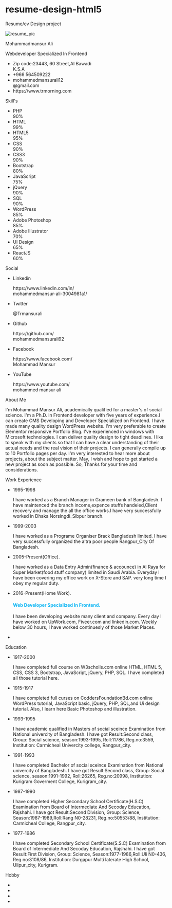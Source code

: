 # resume-design-html5
Resume/cv Design project
<!DOCTYPE html>
<html lang="en">
<head>
	<meta charset="UTF-8">
  <meta name="viewport" content="width=device-width, initial-scale=1">
 <link rel="stylesheet" href="https://maxcdn.bootstrapcdn.com/bootstrap/4.5.2/css/bootstrap.min.css">
 <script src="https://kit.fontawesome.com/b99e675b6e.js"></script>
  <link rel="stylesheet" type="text/css" href="style.css">
<title>Resume/CV Design</title> 

</head>
	<body>
    <div class="resume">
      <div class="resume_left">
        <div class="resume_profile">
          <img src="D:\New image1\mansur.jpg" alt="resume_pic">
        </div>
        <div class="resume_content">
          <div class="resume_item resume_info">
            <div class="title">
              <p class="bold">Mohammadmansur Ali</p>
              <p class="regular">Webdeveloper Specialized In Frontend</p>
            </div>
            <ul>
              <li>
                <div class="icon"><i class="fas fa-map-signs"></i></div>
                <div class="data">
                 Zip code:23443, 60 Street,Al Bawadi </br> K.S.A
                 </div>
              </li>
              <li>
                <div class="icon"><i class="fas fa-mobile-alt" aria-hidden="true"></i></div>
                <div class="data">
                  +966 564509222
                 </div>
              </li>
              <li>
                <div class="icon"><i class="fas fa-envelope" aria-hidden="true"></i></div>
                <div class="data">
               mohammedmansurali12<br/>@gmail.com
                 </div>
              </li>
              <li>
                <div class="icon"><i class="fab fa-weebly" aria-hidden="true"></i></div>
                <div class="data">
                  https://www.trmorning.com
                 </div>
              </li>
            </ul>
          </div>
          <div class="resume_item resume_skills">
            <div class="title">
              <p class="bold">Skill's</p>
             </div>
             <ul>
              <li>
                 <div class="skill_name">
                   PHP
                 </div>
                 <div class="skill_progress">
                   <span style="width:90%"></span>
                 </div>
                 <div class="skill_per">90%</div>
               </li>
               <li>
                 <div class="skill_name">
                   HTML
                 </div>
                 <div class="skill_progress">
                   <span style="width:99%"></span>
                 </div>
                 <div class="skill_per">99%</div>
               </li>
               <li>
                 <div class="skill_name">
                   HTML5
                 </div>
                 <div class="skill_progress">
                   <span style="width:95%"></span>
                 </div>
                 <div class="skill_per">95%</div>
               </li>
               <li>
                 <div class="skill_name">
                   CSS
                 </div>
                 <div class="skill_progress">
                   <span style="width:90%"></span>
                 </div>
                 <div class="skill_per">90%</div>
               </li>
               <li>
                 <div class="skill_name">
                   CSS3
                 </div>
                 <div class="skill_progress">
                   <span style="width:90%"></span>
                 </div>
                 <div class="skill_per">90%</div>
               </li>
               <li>
                 <div class="skill_name">
                   Bootstrap
                 </div>
                 <div class="skill_progress">
                   <span style="width:80%"></span>
                 </div>
                 <div class="skill_per">80%</div>
               </li>
               <li>
                 <div class="skill_name">
                   JavaScript
                 </div>
                 <div class="skill_progress">
                   <span style="width:75%"></span>
                 </div>
                 <div class="skill_per">75%</div>
               </li>
               <li>
                 <div class="skill_name">
                   jQuery
                 </div>
                 <div class="skill_progress">
                   <span style="width:90%"></span>
                 </div>
                 <div class="skill_per">90%</div>
               </li>
               <li>
                 <div class="skill_name">
                   SQL
                 </div>
                 <div class="skill_progress">
                   <span style="width:90%"></span>
                 </div>
                 <div class="skill_per">90%</div>
               </li>
               <li>
                 <div class="skill_name">
                   WordPress
                 </div>
                 <div class="skill_progress">
                   <span style="width:85%"></span>
                 </div>
                 <div class="skill_per">85%</div>
               </li>
               <li>
                 <div class="skill_name">
                  Adobe Photoshop
                 </div>
                 <div class="skill_progress">
                   <span style="width:85%"></span>
                 </div>
                 <div class="skill_per">85%</div>
               </li>
               <li>
                 <div class="skill_name">
                   Adobe Illustrator
                 </div>
                 <div class="skill_progress">
                   <span style="width:70%"></span>
                 </div>
                 <div class="skill_per">70%</div>
               </li>
               <li>
                 <div class="skill_name">
                   UI Design
                 </div>
                 <div class="skill_progress">
                   <span style="width:65%"></span>
                 </div>
                 <div class="skill_per">65%</div>
               </li>
               <li>
                 <div class="skill_name">
                   ReactJS
                 </div>
                 <div class="skill_progress">
                   <span style="width:60%"></span>
                 </div>
                 <div class="skill_per">60%</div>
               </li>
             </ul>
          </div>
          <div class="resume_item resume_social">
            <div class="title">
              <p class="bold">Social</p>
            </div>
            <ul>
              <li>
                <div class="icon"><i class="fab fa-linkedin" aria-hidden="true"></i></div>
                <div class="data">
                  <p class="semi-bold">
                    Linkedin
                  </p>
                  <p>https://www.linkedin.com/in/<br/>mohammedmansur-ali-3004981a1/</p>
                </div>
              </li>
              <li>
                <div class="icon"><i class="fab fa-twitter-square" aria-hidden="true"></i></div>
                <div class="data">
                  <p class="semi-bold">
                    Twitter
                  </p>
                  <p>@Trmansurali</p>
                </div>
              </li>
              <li>
                <div class="icon"><i class="fab fa-github-square" aria-hidden="true"></i></div>
                <div class="data">
                  <p class="semi-bold">
                    Github
                  </p>
                  <p>https://github.com/<br/>mohammedmansurali92</p>
                </div>
              </li>
               <li>
                <div class="icon"><i class="fab fa-facebook-square" aria-hidden="true"></i></div>
                <div class="data">
                  <p class="semi-bold">
                    Facebook
                  </p>
                  <p>https://www.facebook.com/<br/>Mohammad Mansur</p>
                </div>
              </li>
               <li>
                <div class="icon"><i class="fab fa-youtube" aria-hidden="true"></i></div>
                <div class="data">
                  <p class="semi-bold">
                    YouTube
                  </p>
                  <p>https://www.youtube.com/<br/>mohammed mansur ali</p>
                </div>
              </li>
            </ul>
          </div>
        </div>
      </div>
      <div class="resume_right">
        <div class="resume_item resume_about">
          <div class="title">
            <p class="bold">About Me</p>
          </div>
          <p>I'm Mohammad Mansur Ali, academically qualified for a master's of social science. I'm a Ph.D. in Frontend developer with five years of experience.I can create CMS Developing and Developer Specialized on Frontend. I have made many quality design WordPress website. I'm very preferable to create Elementor responsive Portfolio Blog. I've experienced in windows with Microsoft technologies.
          I can deliver quality design to tight deadlines. I like to speak with my clients so that I can have a clear understanding of their actual needs and the real vision of their projects.
         I can generally compile up to 10 Portfolio pages per day. I'm very interested to hear more about projects, about the subject matter.
           May, I wish and hope to get started a new project as soon as possible. So, Thanks for your time and considerations.</p>
        </div>
        <div class="resume_item resume_work">
          <div class="title">
            <p class="bold">Work Experience</p>
          </div>
          <ul>
            <li>
              <div class="date">1995-1998</div>
              <div class="info">
                <p class="semi-bold">
                  I have worked as a Branch Manager in Grameen bank of Bangladesh. I have maintenced the branch income,expence
                  stuffs handeled,Client recovery and manage the all the office works.I have very successfully worked in Dhaka
                  Norsingdi_Sibpur branch.
                </p>
              </div>
            </li>
            <li>
              <div class="date">1999-2003</div>
              <div class="info">
                <p class="semi-bold">
                  I have worked as a Programe Organiser Brack Bangladesh limited. I have very successfully organized
                  the altra poor people Rangpur_City Of Bangladesh.
                </p>
              </div>
            </li>
            <li>
              <div class="date">2005-Present(Office).</div>
              <div class="info">
                <p class="semi-bold">
                  I have worked as a Data Entry Admin(finance & accounce) in Al Raya for Super Market(food stuff company) limited
                  in Saudi Arabia. Everyday I have been covering my office work on X-Store and SAP. very long time I obey my regular duty.
                </p>
              </div>
            </li>
            <li>
              <div class="date">2016-Present(Home Work).</div>
              <div class="info">
                <h4 style="color:#0bb5f4">Web Developer Specialized In Frontend.</h4>
                <p class="semi-bold">
                   I have been developing website many client and company. Every day I have worked on UpWork.com, Fiveer.com and
                  linkedin.com. Weekly below 30 hours, I have worked continuesly of those Market Places. 
                </p>
              </div>
            </li>
            <li>
          </ul>
        </div>
        <div class="resume_item resume_education">
          <div class="title">
            <p class="bold">Education</p>
          </div>
          <ul>
           <li>
              <div class="date">1917-2000</div>
              <div class="info">
                <p class="semi-bold">
                  I have completed full course on W3scholls.com online HTML, HTML 5, CSS, CSS 3, Bootstrap, JavaScript, jQuery, PHP, SQL. I have completed all those tutorial here.
                </p>
              </div>
            </li>
            <li>
              <div class="date">1915-1917</div>
              <div class="info">
                <p class="semi-bold">
                 I have completed full curses on CoddersFoundationBd.com online WordPress tutorial, JavaScript basic, jQuery, PHP, SQL,and Ui design tutorial. Also, I learn here Basic Photoshop and illustration.
                </p>
              </div>
            </li>
            <li>
              <div class="date">1993-1995</div>
              <div class="info">
                <p class="semi-bold">
                 I have academic qualified in Masters of social sceince Examination from National univercity of Bangladesh.
                 I have got Result:Second class, Group: Social science, season:1993-1995, Roll:11786, Reg.no:3559, Institution: Carmicheal Univercity college, Rangpur_city.
                </p>
              </div>
            </li>
            <li>
              <div class="date">1991-1993</div>
              <div class="info">
                <p class="semi-bold">
                 I have completed Bachelor of social sceince Examination from National univercity of Bangladesh.
                 I have got Result:Second class, Group: Social science, season:1991-1992, Roll:26265, Reg.no:20998, Institution: Kurigram Goverment College, Kurigram_city.
                </p>
              </div>
            </li>
            <li>
              <div class="date">1987-1990</div>
              <div class="info">
                <p class="semi-bold">
                I have completed Higher Secondary School Certificate(H.S.C) Examination from Board of Intermediate And Secoday Education, Rajshahi. I have got Result:Second Division, Group: Science, Season:1987-1989,Roll:Rang N0-28231, Reg.no:50553/88, Institution: Carmicheal College, Rangpur_city.
                </p>
              </div>
            </li>
            <li>
              <div class="date">1977-1986</div>
              <div class="info">
                <p class="semi-bold">
                  I have completed Secondary School Certificate(S.S.C) Examination from Board of Intermediate And Secoday Education, Rajshahi. I have got Result:First Division, Group: Science, Season:1977-1986,Roll:Uli N0-436, Reg.no:3108/86, Institution: Durgapur Multi laterate High School, Ulipur_city, Kurigram. 
                </p>
              </div>
            </li>
        </div>
        <div class="resume_item resume_hobby">
          <div class="title">
            <p class="bold">Hobby</p>
          </div>
          <ul>
            <li><i class="fas fa-book" aria-hidden="true"></i></li>
             <li><i class="fas fa-gamepad" aria-hidden="true"></i></li>
              <li><i class="fas fa-music" aria-hidden="true"></i></li>
               <li><i class="fab fa-pagelines" aria-hidden="true"></i></li>
          </ul>
        </div>
      </div>
    </div>
    </body>         
     </html>
     
